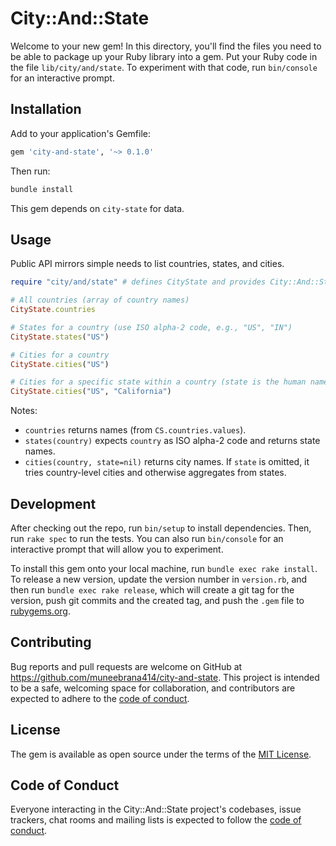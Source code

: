 # City::And::State

Welcome to your new gem! In this directory, you'll find the files you need to be able to package up your Ruby library into a gem. Put your Ruby code in the file `lib/city/and/state`. To experiment with that code, run `bin/console` for an interactive prompt.

## Installation

Add to your application's Gemfile:

```ruby
gem 'city-and-state', '~> 0.1.0'
```

Then run:

```bash
bundle install
```

This gem depends on `city-state` for data.

## Usage

Public API mirrors simple needs to list countries, states, and cities.

```ruby
require "city/and/state" # defines CityState and provides City::And::State wrapper

# All countries (array of country names)
CityState.countries

# States for a country (use ISO alpha-2 code, e.g., "US", "IN")
CityState.states("US")

# Cities for a country
CityState.cities("US")

# Cities for a specific state within a country (state is the human name)
CityState.cities("US", "California")
```

Notes:
- `countries` returns names (from `CS.countries.values`).
- `states(country)` expects `country` as ISO alpha-2 code and returns state names.
- `cities(country, state=nil)` returns city names. If `state` is omitted, it tries country-level cities and otherwise aggregates from states.

## Development

After checking out the repo, run `bin/setup` to install dependencies. Then, run `rake spec` to run the tests. You can also run `bin/console` for an interactive prompt that will allow you to experiment.

To install this gem onto your local machine, run `bundle exec rake install`. To release a new version, update the version number in `version.rb`, and then run `bundle exec rake release`, which will create a git tag for the version, push git commits and the created tag, and push the `.gem` file to [rubygems.org](https://rubygems.org).

## Contributing

Bug reports and pull requests are welcome on GitHub at https://github.com/muneebrana414/city-and-state. This project is intended to be a safe, welcoming space for collaboration, and contributors are expected to adhere to the [code of conduct](https://github.com/muneebrana414/city-and-state/blob/master/CODE_OF_CONDUCT.md).

## License

The gem is available as open source under the terms of the [MIT License](https://opensource.org/licenses/MIT).

## Code of Conduct

Everyone interacting in the City::And::State project's codebases, issue trackers, chat rooms and mailing lists is expected to follow the [code of conduct](https://github.com/muneebrana414/city-and-state/blob/master/CODE_OF_CONDUCT.md).
